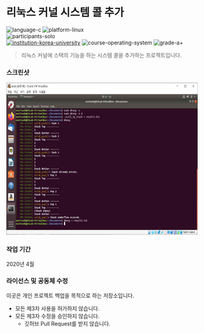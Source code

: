 # 리눅스 커널 시스템 콜 추가

![language-c][language-c]
![platform-linux][platform-linux]
<br>
![participants-solo][participants-solo]
<br>
[![institution-korea-university][korea-university-image]][korea-university-cs-url]
![course-operating-system][course-cose341]
![grade-a+][grade-a+]

> 리눅스 커널에 스택의 기능을 하는 시스템 콜을 추가하는 프로젝트입니다.

### 스크린샷

<img src="documents/screenshot.png" height="400px">

### 작업 기간

2020년 4월

### 라이선스 및 공동체 수정

이곳은 개인 프로젝트 백업을 목적으로 하는 저장소입니다.

  * 모든 제3자 사용을 허가하지 않습니다.
  * 모든 제3자 수정을 승인하지 않습니다.
    * 깃허브 Pull Request를 받지 않습니다.

<!-- Image definitions -->
[korea-university-image]: https://img.shields.io/badge/Institution-Korea%20University-red
[korea-university-cs-url]: http://cs.korea.ac.kr
[course-cose341]: https://img.shields.io/badge/Course-Operating%20Systems-brightgreen
[language-c]: https://img.shields.io/badge/Language-C-orange
[platform-linux]: https://img.shields.io/badge/Platform-Linux-yellowgreen
[grade-a+]: https://img.shields.io/badge/Grade-A+-yellow
[participants-solo]: https://img.shields.io/badge/Participants-Solo%20Project-7aa3cc
